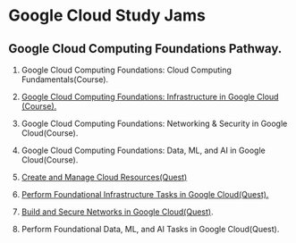 # Google Cloud Study Jams

## Google Cloud Computing Foundations Pathway. 

1. Google Cloud Computing Foundations: Cloud Computing Fundamentals(Course).

2. [Google Cloud Computing Foundations: Infrastructure in Google Cloud (Course).](https://github.com/SahiLmb/Google-Cloud-Study-Jams/tree/main/Infrastructure-in-Google-Cloud)

3. Google Cloud Computing Foundations: Networking & Security in Google Cloud(Course).

4. Google Cloud Computing Foundations: Data, ML, and AI in Google Cloud(Course).

5. [Create and Manage Cloud Resources(Quest)](https://github.com/SahiLmb/Google-Cloud-Study-Jams/tree/main/Create%20and%20manage%20Google%20cloud%20resources)
6. [Perform Foundational Infrastructure Tasks in Google Cloud(Quest).](https://github.com/SahiLmb/Google-Cloud-Study-Jams/blob/main/Perform%20Foundational%20Infrastructure%20Tasks%20in%20Google%20Cloud/Quest6.md)

7. [Build and Secure Networks in Google Cloud(Quest)](https://shorturl.at/cjtI1).

8. Perform Foundational Data, ML, and AI Tasks in Google Cloud(Quest).
